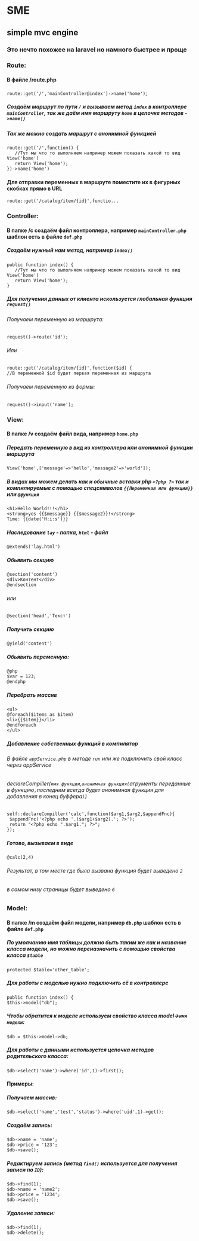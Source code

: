 #	SME

##	simple mvc engine

###	Это нечто похожее на laravel но намного быстрее и проще

###	Route:

####	В файле /route.php

`route::get('/','mainController@index')->name('home')`;

#####	Создаём маршрут по пути `/` и вызываем метод `index` в контроллере `mainController`, так же даём имя маршруту `home` в цепочке методов `->name()`

#####	Так же можно создать маршрут с анонимной функцией

`route::get('/',function() {`  
`	//Тут мы что то выполняем например можем показать какой то вид View('home')`  
`	return View('home');`  
`})->name('home')`

#### Для отправки переменных в маршруте поместите их в фигурных скобках прямо в URL

`route::get('/catalog/item/{id}',functio...`

###	Controller:

####	В папке /c создаём файл контроллера, например `mainController.php` шаблон есть в файле `def.php`

#####	Создаём нужный нам метод, например `index()`

`public function index() {`  
`	//Тут мы что то выполняем например можем показать какой то вид View('home')`  
`	return View('home');`  
`}`


##### Для получения данных от клиента искользуется глобальная функция `request()`

######	Получаем переменную из маршрута:
`request()->route('id');`
######	Или
`route::get('/catalog/item/{id}',function($id) {`  
`//В переменной $id будет первая переменная из маршрута`

######	Получаем переменную из формы:
`request()->input('name');`  

###	View:

####	В папке /v создаём файл вида, например `home.php`

#####	Передать переменную в вид из контроллера или анонимной функции маршрута

`View('home',['message'=>'hello','message2'=>'world']);`  

#####	В видах мы можем делать как и обычные вставки php `<?php ?>` так и компилируемые с помощью спецсимволов `{{Переменная или функция}}` или `@функция`

`<h1>Hello World!!!</h1>`  
`<strong>yes {{$message}} {{$message2}}!</strong>`  
`Time: {{date('H:i:s')}}`

#####	Наследование `lay` - папка, `html` - файл

`@extends('lay.html')`

#####	Обьявить секцию

`@section('content')`  
`<div>Контент</div>`  
`@endsection`  

######	или

`@section('head','Текст')`

#####	Получить секцию

`@yield('content')`


#####	Обьявить переменную:

`@php`  
`$var = 123;`  
`@endphp`  

#####	Перебрать массив

`<ul>`  
`@foreach($items as $item)`  
`<li>{{$item}}</li>`  
`@endforeach`  
`</ul>`

#####	Добавление собственных функций в компилятор

###### 	В файле `appService.php` в методе `run` или же подключить свой класс через appService

######	declareCompiller(`имя функции`,`анонимная функция(`агрументы переданные в функцию`,`последним всегда будет анонимная функция для добавления в конец буффера`)`)

`self::declareCompiller('calc',function($arg1,$arg2,$appendFnc){`  
` $appendFnc('<?php echo '.($arg1+$arg2).'; ?>');`  
` return "<?php echo ".$arg1."; ?>";`  
`});`  

#####	Готово, вызываем в виде

`@calc(2,4)`  

######	Результат, в том месте где была вызвана функция будет выведено `2`

######	в самом низу страницы будет выведено `6`

###	Model:

####	В папке /m создаём файл модели, например `db.php` шаблон есть в файле `def.php`

#####	По умолчанию имя таблицы должно быть таким же как и название класса модели, но можно переназначить с помощью свойства класса `$table`

`protected $table='other_table';`

#####	Для работы с моделью нужно подключить её в контроллере

`public function index() {`  
`$this->model("db");`

#####	Чтобы обратится к моделе используем свойство класса model->`имя модели`:

`$db = $this->model->db;`

#####	Для работы с данными используется цепочка методов родительского класса:

`$db->select('name')->where('id',1)->first();`

#### Примеры:

#####	Получаем массив:

`$db->select('name','test','status')->where('uid',1)->get();`

#####	Создаём запись:

`$db->name = 'name';`  
`$db->price = '123';`  
`$db->save();`

#####	Редактируем запись (метод `find()` используется для получения записи по `ID`):

`$db->find(1);`  
`$db->name = 'name2';`  
`$db->price = '1234';`  
`$db->save();`

#####	Удаление записи:

`$db->find(1);`  
`$db->delete();`